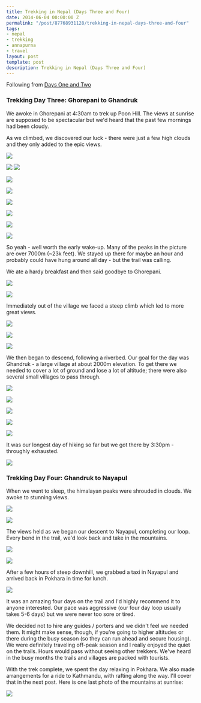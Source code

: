 ```yaml
---
title: Trekking in Nepal (Days Three and Four)
date: 2014-06-04 00:00:00 Z
permalink: "/post/87768931128/trekking-in-nepal-days-three-and-four"
tags:
- nepal
- trekking
- annapurna
- travel
layout: post
template: post
description: Trekking in Nepal (Days Three and Four)
---
```


Following from [Days One and Two](http://blog.randylubin.com/post/87496937233/trekking-in-nepal-days-one-and-two)

### Trekking Day Three: Ghorepani to Ghandruk

We awoke in Ghorepani at 4:30am to trek up Poon Hill. The views at sunrise are supposed to be spectacular but we'd heard that the past few mornings had been cloudy.

As we climbed, we discovered our luck - there were just a few high clouds and they only added to the epic views.

![](/images/5536d56b0eb0a98065d3e7610d96aa4bec46de67611716b3874a244486f6231f.jpg)

![](/images/a7954f5df9e6603725c2a6503f5a7a016837e8ab9dd82615dbd4fddfa31b5945.jpg)
![](/images/a9c9e4088329a9924f761a3b563dda45645d9ec5de4c4593873c8dad4e7fe88b.jpg)

![](/images/d49548bb44e24284dfddd7ca81beea91bce93838e014714d77af239f2a6cd2c8.jpg)

![](/images/d69acb06395df3d26f7edd494f0ad5b7e43ae6ddeae8b9163fb48905e0dcfc1f.jpg)

![](/images/7b201e3fec9e57edda954ea8ae5f369f281514b6f94add3d8d2e7118ffa4590c.jpg)

![](/images/2fb7fa183b9e0010d9df73b2610f9930a1baf2304cc9a5ee7cf26d7debf1ea0b.jpg)

![](/images/961f009f90d0deca424052ac3490fd35458e77d0ecc653f9aaedf7d37d395f1c.jpg)

![](/images/a10ed23a15673ec84652671558b897bff59588c1f35f6f8893a6f21d5c1fbc86.jpg)

So yeah - well worth the early wake-up. Many of the peaks in the picture are over 7000m (~23k feet). We stayed up there for maybe an hour and probably could have hung around all day - but the trail was calling.

We ate a hardy breakfast and then said goodbye to Ghorepani.

![](/images/95dbf4169c313e0e38afa0af8ba1139cd50aa314923fb59a399693dc58e50e7f.jpg)

![](/images/582b8c28065942515895a82711d9fdc6bc838bae46aada1c3e91a2f4ca802195.jpg)

Immediately out of the village we faced a steep climb which led to more great views.

![](/images/fadd86fd0cc77057735e48e12e58f54745fe140c93f380a3d142ce4c42665e7a.jpg)

![](/images/b81adae86ed02ae941af38393d45bfbe1efce7f28f688a5196c9464350081862.jpg)

![](/images/661ca22ccc54bd2111eb867844f47747ed30eff5fe2cd0b98858cfccd978fce3.jpg)

We then began to descend, following a riverbed. Our goal for the day was Ghandruk - a large village at about 2000m elevation. To get there we needed to cover a lot of ground and lose a lot of altitude; there were also several small villages to pass through.

![](/images/ede86985b8b5a8713afae9414b60691813e3dfb0898ec1b05c27b95488dc4047.jpg)

![](/images/1b770e75dea5b46960d2753ddd800757f4dc8ace03f2cd157f85e6399dc80e4c.jpg)

![](/images/052f2c23df2ed1c6678d9b5c0a1ffaad9ecf8fcdc4a0524b429947a2a905be1b.jpg)

![](/images/9315434a6f57cbeb48faf7d69cefe00da2c668a135fd43d17824fa0e07c34b4c.jpg)

![](/images/342665e7fe914bdbaf96faa1b9670ea2a17068ef7ea3273e4be186dc920b2aad.jpg)

It was our longest day of hiking so far but we got there by 3:30pm - throughly exhausted.

![](/images/aefe5c972e96be91f52f2bc88af845ae96594502602afc9d7a8e9381ff52844a.jpg)

### Trekking Day Four: Ghandruk to Nayapul

When we went to sleep, the himalayan peaks were shrouded in clouds. We awoke to stunning views.

![](/images/c0c16f684d3ba44b90fc4ea69da63010fe93043b7eb5657c9ea0698de9c00324.jpg)

![](/images/2dcaa1e5674a4d6e96d7da066576a18902490dabe142df6446f952f2f87983ff.jpg)

The views held as we began our descent to Nayapul, completing our loop. Every bend in the trail, we'd look back and take in the mountains.

![](/images/ce7999383a225dc4367663e4593506aa193370ec2e5ee97cbe47dd1435da3757.jpg)

![](/images/854b1c8372c66fc3079fe52d35f3fede3c90475df84ed8396fe7f5f69664c695.jpg)

After a few hours of steep downhill, we grabbed a taxi in Nayapul and arrived back in Pokhara in time for lunch.

![](/images/fc7603e549a71405415edc8ff6132a2a88d4c93643e37ffcf3b8c5777198c305.jpg)

It was an amazing four days on the trail and I'd highly recommend it to anyone interested. Our pace was aggressive (our four day loop usually takes 5-6 days) but we were never too sore or tired.

We decided not to hire any guides / porters and we didn't feel we needed them. It might make sense, though, if you're going to higher altitudes or there during the busy season (so they can run ahead and secure housing). We were definitely traveling off-peak season and I really enjoyed the quiet on the trails. Hours would pass without seeing other trekkers. We've heard in the busy months the trails and villages are packed with tourists.

With the trek complete, we spent the day relaxing in Pokhara. We also made arrangements for a ride to Kathmandu, with rafting along the way. I'll cover that in the next post. Here is one last photo of the mountains at sunrise:

![](/images/aeff79f63b735f87c1df7352beb33754aba31cc5de4f08bc57091442752d4ced.jpg)

